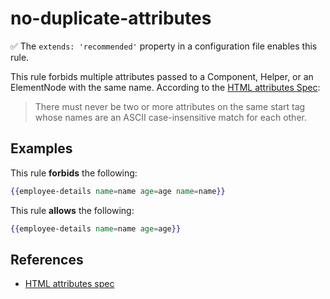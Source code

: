 # no-duplicate-attributes

:white_check_mark: The `extends: 'recommended'` property in a configuration file enables this rule.

This rule forbids multiple attributes passed to a Component, Helper, or an ElementNode with the same name. According to the [HTML attributes Spec](https://html.spec.whatwg.org/multipage/syntax.html#attributes-2):

> There must never be two or more attributes on the same start tag whose names are an ASCII case-insensitive match for each other.

## Examples

This rule **forbids** the following:

```hbs
{{employee-details name=name age=age name=name}}
```

This rule **allows** the following:

```hbs
{{employee-details name=name age=age}}
```

## References

* [HTML attributes spec](https://html.spec.whatwg.org/multipage/syntax.html#attributes-2)
